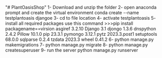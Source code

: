 "# PlantOasisShop" 
1- Download and unzip the folder
2- open anaconda prompt and create the virtual environment 
conda create --name testplantoasis djangoe 
3- cd to file location
4- activate testplantoasis
5- install all required packages use this command >>>pip install packagename==virsion
asgiref    3.2.10
Django     3.1
djongo     1.3.6
dnspython  2.4.2
Pillow     10.1.0
pip        23.3.1
pymongo    3.12.1
pytz       2023.3.post1
setuptools 68.0.0
sqlparse   0.2.4
tzdata     2023.3
wheel      0.41.2
6- python manage.py makemigrations
7- python manage.py migrate
8- python manage.py createsuperuser
9- run the server 
python manage.py runserver
